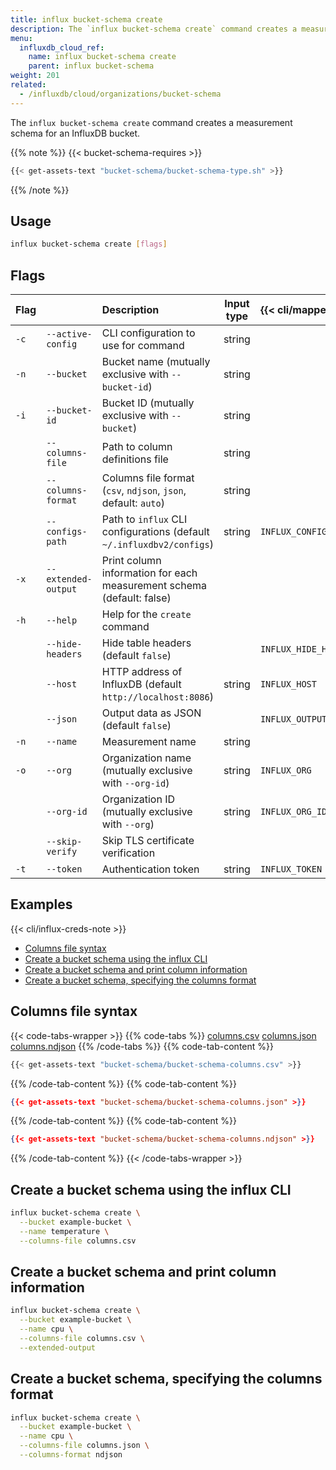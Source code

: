 ```yaml
---
title: influx bucket-schema create
description: The `influx bucket-schema create` command creates a measurement schema for an InfluxDB bucket.
menu:
  influxdb_cloud_ref:
    name: influx bucket-schema create
    parent: influx bucket-schema
weight: 201
related:
  - /influxdb/cloud/organizations/bucket-schema
---
```


The `influx bucket-schema create` command creates a measurement schema for an InfluxDB bucket.

{{% note %}}
{{< bucket-schema-requires >}}
```sh
{{< get-assets-text "bucket-schema/bucket-schema-type.sh" >}}
```
{{% /note %}}

## Usage

```sh
influx bucket-schema create [flags]
```

## Flags

| Flag |                     | Description                                                           | Input type | {{< cli/mapped >}}    |
| :--- | :------------------ | :-------------------------------------------------------------------- | :--------: | :-------------------- |
| `-c` | `--active-config`   | CLI configuration to use for command                                  |   string   |                       |
| `-n` | `--bucket`          | Bucket name (mutually exclusive with `--bucket-id`)                   |   string   |                       |
| `-i` | `--bucket-id`       | Bucket ID (mutually exclusive with `--bucket`)                        |   string   |                       |
|      | `--columns-file`    | Path to column definitions file                                       |   string   |                       |
|      | `--columns-format`  | Columns file format (`csv`, `ndjson`, `json`, default: `auto`)        |   string   |                       |             
|      | `--configs-path`    | Path to `influx` CLI configurations (default `~/.influxdbv2/configs`) |   string   | `INFLUX_CONFIGS_PATH` |
| `-x` | `--extended-output` | Print column information for each measurement schema (default: false)        |            |                       |
| `-h` | `--help`            | Help for the `create` command                                         |            |                       |
|      | `--hide-headers`    | Hide table headers (default `false`)                                  |            | `INFLUX_HIDE_HEADERS` |
|      | `--host`            | HTTP address of InfluxDB (default `http://localhost:8086`)            |   string   | `INFLUX_HOST`         |
|      | `--json`            | Output data as JSON (default `false`)                                 |            | `INFLUX_OUTPUT_JSON`  |
| `-n` | `--name`            | Measurement name                                                       |   string   |                       |
| `-o` | `--org`             | Organization name (mutually exclusive with `--org-id`)                |   string   | `INFLUX_ORG`          |
|      | `--org-id`          | Organization ID (mutually exclusive with `--org`)                     |   string   | `INFLUX_ORG_ID`       |
|      | `--skip-verify`     | Skip TLS certificate verification                                     |            |                       |
| `-t` | `--token`           | Authentication token                                                  |   string   | `INFLUX_TOKEN`        |


## Examples

{{< cli/influx-creds-note >}}

- [Columns file syntax](#columns-file-syntax)
- [Create a bucket schema using the influx CLI](#create-a-bucket-schema-using-the-influx-cli)
- [Create a bucket schema and print column information](#create-a-bucket-schema-and-print-column-information)
- [Create a bucket schema, specifying the columns format](#create-a-bucket-schema-specifying-the-columns-format)

## Columns file syntax

{{< code-tabs-wrapper >}}
{{% code-tabs %}}
[columns.csv](#)
[columns.json](#)
[columns.ndjson](#)
{{% /code-tabs %}}
{{% code-tab-content %}}
```sh
{{< get-assets-text "bucket-schema/bucket-schema-columns.csv" >}}
```
{{% /code-tab-content %}}
{{% code-tab-content %}}
```json
{{< get-assets-text "bucket-schema/bucket-schema-columns.json" >}}
```
{{% /code-tab-content %}}
{{% code-tab-content %}}
```json
{{< get-assets-text "bucket-schema/bucket-schema-columns.ndjson" >}}
```
{{% /code-tab-content %}}
{{< /code-tabs-wrapper >}}

## Create a bucket schema using the influx CLI

```sh
influx bucket-schema create \
  --bucket example-bucket \
  --name temperature \
  --columns-file columns.csv
```

## Create a bucket schema and print column information
```sh
influx bucket-schema create \
  --bucket example-bucket \
  --name cpu \
  --columns-file columns.csv \
  --extended-output
```

## Create a bucket schema, specifying the columns format
```sh
influx bucket-schema create \
  --bucket example-bucket \
  --name cpu \
  --columns-file columns.json \
  --columns-format ndjson
```
